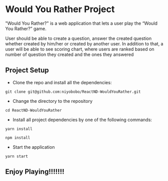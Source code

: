 # Would You Rather Project

"Would You Rather?" is a web application that lets a user play the “Would You Rather?” game.

User should be able to create a question, answer the created question whether created by him/her or created by another user. In addition to that, a user will be able to see scoring chart, where users are ranked based on number of question they created and the ones they answered

## Project Setup

- Clone the repo and install all the dependencies:

```
git clone git@github.com:niyobobo/ReactND-WouldYouRather.git
```

- Change the directory to the repository

````
cd ReactND-WouldYouRather
````
- Install all project dependencies by one of the following commands:
```
yarn install
```
```
npm install
```
- Start the application
```
yarn start
```

## Enjoy Playing!!!!!!!